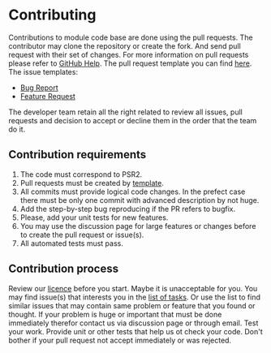 # Contributing

Contributions to module code base are done using the pull requests.
The contributor may clone the repository or create the fork. And send pull request with their set of changes.
For more information on pull requests please refer to [GitHub Help](https://docs.github.com/en/pull-requests/collaborating-with-pull-requests/proposing-changes-to-your-work-with-pull-requests/about-pull-requests).
The pull request template you can find [here](PULL_REQUEST_TEMPLATE.md).
The issue templates:
- [Bug Report](./ISSUE_TEMPLATE/bug_report.md)
- [Feature Request](./ISSUE_TEMPLATE/feature_request.md)

The developer team retain all the right related to review all issues, pull requests and decision to accept
or decline them in the order that the team do it.

## Contribution requirements

1. The code must correspond to PSR2.
2. Pull requests must be created by [template](PULL_REQUEST_TEMPLATE.md).
3. All commits must provide logical code changes. In the prefect case there must be only one commit with
   advanced description by not huge.
4. Add the step-by-step bug reproducing if the PR refers to bugfix.
3. Please, add your unit tests for new features.
4. You may use the discussion page for large features or changes before to create the pull request or issue(s).
5. All automated tests must pass.

## Contribution process

Review our [licence](../LICENSE) before you start. Maybe it is unacceptable for you.
You may find issue(s) that interests you in the [list of tasks](https://github.com/users/marsskom/projects/2).
Or use the list to find similar issues that may contain same problem or feature that you found or thought.
If your problem is huge or important that must be done immediately therefor contact us via discussion page or
through email.
Test your work. Provide unit or other tests that help us ot check your code.
Don't bother if your pull request not accept immediately or was rejected.
